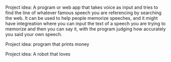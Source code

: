 Project idea: A program or web app that takes voice as input and tries to find the line of whatever
famous speech you are referencing by searching the web. It can be used to help people memorize speeches, and it might have integreation where you can input the text of a speech you are trying to memorize and then you can say it, with the program judging how accurately you said your own speech.

Project idea: program that prints money

Project idea: A robot that loves
